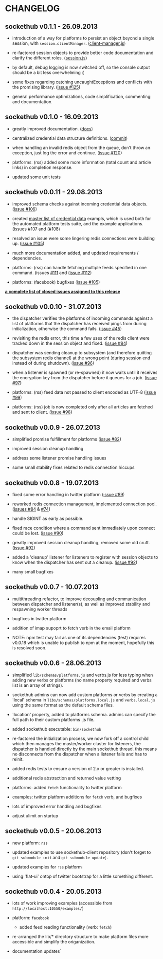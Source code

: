 CHANGELOG
=========

sockethub v0.1.1 - 26.09.2013
-----------------------------

- introduction of a way for platforms to persist an object beyond a single session, with `session.clientManager`. ([client-manager.js](https://github.com/sockethub/sockethub/blob/master/lib/sockethub/client-manager.js))

- re-factored session objects to provide better code documentation and clarify the different roles. ([session.js](https://github.com/sockethub/sockethub/blob/master/lib/sockethub/session.js))

- by default, debug logging is now switched off, so the console output should be a bit less overwhelming :)

- some fixes regarding catching uncaughtExceptions and conflicts with the promising library. ([issue #125](https://github.com/sockethub/sockethub/issues/125))

- general performance optimizations, code simplification, commenting and documentation.


sockethub v0.1.0 - 16.09.2013
------------------------------

- greatly improved documentation. ([docs](https://github.com/sockethub/sockethub/blob/master/doc/getting_started.md))

- centralized credential data structure definitions. ([commit](https://github.com/sockethub/sockethub/commit/bccde92fde2a3a6db0c3885278091be90f27331f))

- when handling an invalid redis object from the queue, don't throw an exception, just log the error and continue. ([issue #120](https://github.com/sockethub/sockethub/issues/120))

- platforms: (rss) added some more information (total count and article links) in completion response.

- updated some unit tests


sockethub v0.0.11 - 29.08.2013
------------------------------

- improved schema checks against incoming credential data objects. ([issue #109](https://github.com/sockethub/sockethub/issues/109))

- created [master list of credential data](http://github.com/sockethub/sockethub/blob/master/examples/credential-config.js) exampls, which is used both for the automated platform tests suite, and the example applications. (issues [#107](https://github.com/sockethub/sockethub/issues/107) and ([#108](https://github.com/sockethub/sockethub/issues/108))

- resolved an issue were some lingering redis connections were building up. ([issue #105](https://github.com/sockethub/sockethub/issues/105))

- much more documentation added, and updated requirements / dependencies.

- platforms: (rss) can handle fetching multiple feeds specified in one command. (issues [#111](https://github.com/sockethub/sockethub/issues/111) and ([issue #112](https://github.com/sockethub/sockethub/issues/112))

- platforms: (facebook) bugfixes ([issue #105](https://github.com/sockethub/sockethub/issues/105))

**[a complete list of closed issues assigned to this release](https://github.com/sockethub/sockethub/issues?milestone=9&page=1&state=closed)**


sockethub v0.0.10 - 31.07.2013
------------------------------

- the dispatcher verifies the platforms of incoming commands against
  a list of platforms that the dispatcher has received pings from
  during initialization, otherwise the command fails. ([issue #45](https://github.com/sockethub/sockethub/issues/45))

- revisiting the redis error, this time a few uses of the redis client
  were tracked down in the session object and fixed. ([issue #84](https://github.com/sockethub/sockethub/issues/84))

- dispatcher was sending cleanup to subsystem (and therefore quitting
  the subsystem redis channel) at the wrong point (during session end
  instead of during shutdown). ([issue #96](https://github.com/sockethub/sockethub/issues/96))

- when a listener is spawned (or re-spawned) it now waits until it receives
  the encryption key from the dispatcher before it queues for a job. ([issue #97](https://github.com/sockethub/sockethub/issues/97))

- platforms: (rss) feed data not passed to client encoded as UTF-8 ([issue #99](https://github.com/sockethub/sockethub/issues/99))

- platforms: (rss) job is now completed only after all articles are fetched
  and sent to client.  ([issue #98](https://github.com/sockethub/sockethub/issues/98))


sockethub v0.0.9 - 26.07.2013
-----------------------------

- simplified promise fulfillment for platforms ([issue #82](https://github.com/sockethub/sockethub/issues/82))

- improved session cleanup handling

- address some listener promise handling issues

- some small stability fixes related to redis connection hiccups


sockethub v0.0.8 - 19.07.2013
-----------------------------

- fixed some error handling in twitter platform ([issue #89](https://github.com/sockethub/sockethub/issues/89))

- reworked redis connection management, implemented connection pool.
  ([issues #84](https://github.com/sockethub/sockethub/issues/84) & [#74](https://github.com/sockethub/sockethub/issues/74))

- handle SIGINT as early as possible.

- fixed race condition where a command sent immediately upon connect could be
  lost. ([issue #90](https://github.com/sockethub/sockethub/issues/90))

- greatly improved session cleanup handling, removed some old cruft. ([issue #92](https://github.com/sockethub/sockethub/issues/92))

- added a 'cleanup' listener for listeners to register with session objects to
  know when the dispatcher has sent out a cleanup. ([issue #92](https://github.com/sockethub/sockethub/issues/92))

- many small bugfixes


sockethub v0.0.7 - 10.07.2013
-----------------------------

- multithreading refactor, to improve decoupling and communication between
  dispatcher and listener(s), as well as improved stability and respawning
  worker threads

- bugfixes in twitter platform

- addition of imap supoprt to fetch verb in the email platform

- NOTE: npm test may fail as one of its dependencies (test) requires v0.0.18
  which is unable to publish to npm at the moment, hopefully this is resolved
  soon.


sockethub v0.0.6 - 28.06.2013
-----------------------------

- simplified `lib/schemas/platforms.js` and verbs.js for less typing when adding
  new verbs or platforms (no name property required and verbs list is an array
  of strings).

- sockethub admins can now add custom platforms or verbs by creating a 'local'
  schema in `libs/schemas/platforms.local.js` and `verbs.local.js` using the
  same format as the default schema files.

- 'location' property, added to platforms schema. admins can specify the full
  path to their custom platforms .js file.

- added sockethub executable: `bin/sockethub`

- re-factored the initialization process, we now fork off a control child which
  then manages the master/worker cluster for listeners, the dispatcher is
  handled directly by the main sockethub thread. this means no disconnects
  from the dispatcher when a listener fails and has to reinit.

- added redis tests to ensure a version of 2.x or greater is installed.

- additional redis abstraction and returned value vetting

- platforms: added `fetch` functionality to twitter platform

- examples: twitter platform additions for `fetch` verb, and bugfixes

- lots of improved error handling and bugfixes

- adjust ulimit on startup


sockethub v0.0.5 - 20.06.2013
-----------------------------

- new platform: `rss`

- updated examples to use sockethub-client repository (don't forget to `git
  submodule init` and `git submodule update`).

- updated examples for `rss` platform

- using 'flat-ui' ontop of twitter bootstrap for a little something different.


sockethub v0.0.4 - 20.05.2013
-----------------------------

- lots of work improving examples
  (accessible from `http://localhost:10550/examples/`)

- platform: `facebook`

  - added feed reading functionality (verb: `fetch`)

- re-arranged the lib/* directory structure to make platform files more
  accessible and simplify the origanization.

- documentation updates`


